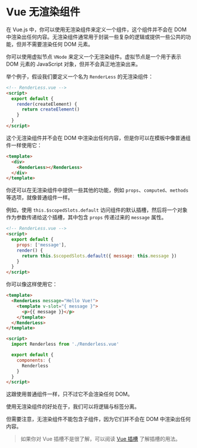 # Vue 无渲染组件

在 Vue.js 中，你可以使用无渲染组件来定义一个组件，这个组件并不会在 DOM 中渲染出任何内容。无渲染组件通常用于封装一些复杂的逻辑或提供一些公共的功能，但并不需要渲染任何 DOM 元素。

你可以使用虚拟节点 `VNode` 来定义一个无渲染组件。虚拟节点是一个用于表示 DOM 元素的 JavaScript 对象，但并不会真正地渲染出来。

举个例子，假设我们要定义一个名为 `RenderLess` 的无渲染组件：

```html
<!-- RenderLess.vue -->
<script>
  export default {
    render(createElement) {
      return createElement()
    }
  }
</script>
```

这个无渲染组件并不会在 DOM 中渲染出任何内容，但是你可以在模板中像普通组件一样使用它：

```html
<template>
  <div>
    <RenderLess></RenderLess>
  </div>
</template>
```

你还可以在无渲染组件中提供一些其他的功能，例如 `props`、`computed`、`methods` 等选项，就像普通组件一样。

例如，使用 `this.$scopedSlots.default` 访问组件的默认插槽，然后将一个对象作为参数传递给这个插槽，其中包含 `props` 传递过来的 `message` 属性。

```html
<!-- RenderLess.vue -->
<script>
  export default {
    props: ['message'],
    render() {
      return this.$scopedSlots.default({ message: this.message })
    }
  }
</script>
```

你可以像这样使用它：

```html
<template>
  <RenderLess message="Hello Vue!">
    <template v-slot="{ message }">
      <p>{{ message }}</p>
    </template>
  </RenderLess>
</template>

<script>
  import Renderless from './Renderless.vue'

  export default {
    components: {
      Renderless
    }
  }
</script>
```

这跟使用普通组件一样，只不过它不会渲染任何 DOM。

使用无渲染组件的好处在于，我们可以将逻辑与标签分离。

但需要注意，无渲染组件不能包含子组件，因为它们并不会在 DOM 中渲染出任何内容。

> 如果你对 Vue 插槽不是很了解，可以阅读 [Vue 插槽](https://github.com/lio-zero/blog/blob/main/Vue/Vue%20%E6%8F%92%E6%A7%BD.md) 了解插槽的用法。

